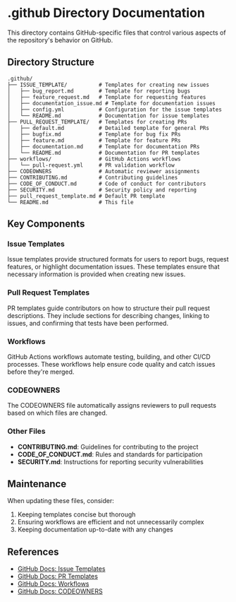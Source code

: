 # .github Directory Documentation

This directory contains GitHub-specific files that control various aspects of the repository's behavior on GitHub.

## Directory Structure

```
.github/
├── ISSUE_TEMPLATE/          # Templates for creating new issues
│   ├── bug_report.md        # Template for reporting bugs
│   ├── feature_request.md   # Template for requesting features
│   ├── documentation_issue.md # Template for documentation issues
│   ├── config.yml           # Configuration for the issue templates
│   └── README.md            # Documentation for issue templates
├── PULL_REQUEST_TEMPLATE/   # Templates for creating PRs
│   ├── default.md           # Detailed template for general PRs
│   ├── bugfix.md            # Template for bug fix PRs
│   ├── feature.md           # Template for feature PRs
│   ├── documentation.md     # Template for documentation PRs
│   └── README.md            # Documentation for PR templates
├── workflows/               # GitHub Actions workflows
│   └── pull-request.yml     # PR validation workflow
├── CODEOWNERS               # Automatic reviewer assignments 
├── CONTRIBUTING.md          # Contributing guidelines
├── CODE_OF_CONDUCT.md       # Code of conduct for contributors
├── SECURITY.md              # Security policy and reporting
├── pull_request_template.md # Default PR template
└── README.md                # This file
```

## Key Components

### Issue Templates

Issue templates provide structured formats for users to report bugs, request features, or highlight documentation issues. These templates ensure that necessary information is provided when creating new issues.

### Pull Request Templates

PR templates guide contributors on how to structure their pull request descriptions. They include sections for describing changes, linking to issues, and confirming that tests have been performed.

### Workflows

GitHub Actions workflows automate testing, building, and other CI/CD processes. These workflows help ensure code quality and catch issues before they're merged.

### CODEOWNERS

The CODEOWNERS file automatically assigns reviewers to pull requests based on which files are changed.

### Other Files

- **CONTRIBUTING.md**: Guidelines for contributing to the project
- **CODE_OF_CONDUCT.md**: Rules and standards for participation
- **SECURITY.md**: Instructions for reporting security vulnerabilities

## Maintenance

When updating these files, consider:

1. Keeping templates concise but thorough
2. Ensuring workflows are efficient and not unnecessarily complex
3. Keeping documentation up-to-date with any changes

## References

- [GitHub Docs: Issue Templates](https://docs.github.com/en/communities/using-templates-to-encourage-useful-issues-and-pull-requests/configuring-issue-templates-for-your-repository)
- [GitHub Docs: PR Templates](https://docs.github.com/en/communities/using-templates-to-encourage-useful-issues-and-pull-requests/creating-a-pull-request-template-for-your-repository)
- [GitHub Docs: Workflows](https://docs.github.com/en/actions/learn-github-actions/understanding-github-actions)
- [GitHub Docs: CODEOWNERS](https://docs.github.com/en/repositories/managing-your-repositorys-settings-and-features/customizing-your-repository/about-code-owners)
